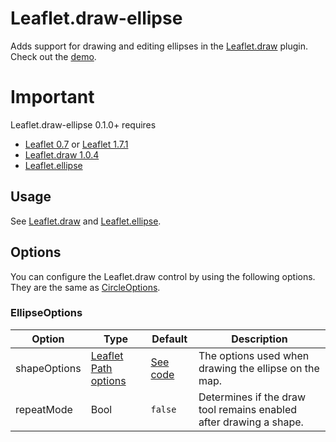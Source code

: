 
# Leaflet.draw-ellipse
Adds support for drawing and editing ellipses in the [Leaflet.draw](https://github.com/Leaflet/Leaflet.draw) plugin. Check out the [demo](http://haleystorm.github.io/Leaflet.draw-ellipse/).

# Important
Leaflet.draw-ellipse 0.1.0+ requires 

+ [Leaflet 0.7](https://github.com/Leaflet/Leaflet/releases/tag/v0.7) or [Leaflet 1.7.1](https://github.com/Leaflet/Leaflet/releases/tag/v1.7.1)
+ [Leaflet.draw 1.0.4](https://github.com/Leaflet/Leaflet.draw/releases/tag/v1.0.4)
+ [Leaflet.ellipse](https://github.com/jdfergason/Leaflet.Ellipse)

## Usage

See [Leaflet.draw](https://github.com/Leaflet/Leaflet.draw#using) and [Leaflet.ellipse](https://github.com/jdfergason/Leaflet.Ellipse#usage).

## Options

You can configure the Leaflet.draw control by using the following options. They are the same as [CircleOptions](https://leaflet.github.io/Leaflet.draw/docs/leaflet-draw-latest.html#circleoptions).

### EllipseOptions

| Option | Type | Default | Description
| --- | --- | --- | ---
| shapeOptions | [Leaflet Path options](https://leafletjs.com/reference-1.7.1.html#path) | [See code](https://github.com/Leaflet/Leaflet.draw/blob/master/src/draw/handler/Draw.Circle.js#L7) | The options used when drawing the ellipse on the map. 
| repeatMode | Bool | `false` | Determines if the draw tool remains enabled after drawing a shape.
